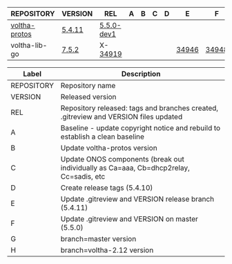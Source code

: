  | REPOSITORY | VERSION | REL | A | B | C | D | E | F | G | H | 
 | ---------- | ------- | --- | - | - | - | - | - | - | - | - |
 |  [voltha-protos](https://gerrit.opencord.org/plugins/gitiles/voltha-protos/+/refs/heads/voltha-2.12) |  [5.4.11](https://gerrit.opencord.org/plugins/gitiles/voltha-protos/+/refs/heads/voltha-2.12/VERSION) |  [5.5.0-dev1](https://gerrit.opencord.org/plugins/gitiles/voltha-protos/+/refs/heads/master/VERSION) |  |  |  |  |                                                              |                                                              |                                                                                       |            | 
 |  voltha-lib-go                                                                                       |  [7.5.2](https://gerrit.opencord.org/plugins/gitiles/voltha-lib-go/+/refs/tags/v7.5.2)                | X-[34919](https://gerrit.opencord.org/c/voltha-lib-go/+/34919)                                       |  |  |  |  | [34946](https://gerrit.opencord.org/c/voltha-lib-go/+/34946) | [34948](https://gerrit.opencord.org/c/voltha-lib-go/+/34948) | [7.5.2](https://gerrit.opencord.org/plugins/gitiles/voltha-lib-go/+/refs/tags/v7.5.2) |  7.6.0-dev | 


| Label | Description |
| ----- | ----------- |
REPOSITORY | Repository name
VERSION    | Released version
REL        | Repository released: tags and branches created, .gitreview and VERSION files updated
A          | Baseline - update copyright notice and rebuild to establish a clean baseline
B          | Update voltha-protos version
C          | Update ONOS components (break out individually as Ca=aaa, Cb=dhcp2relay, Cc=sadis, etc
D          | Create release tags (5.4.10)
E          | Update .gitreview and VERSION release branch (5.4.11)
F          | Update .gitreview and VERSION on master (5.5.0)
G          | branch=master version
H          | branch=voltha-2.12 version
